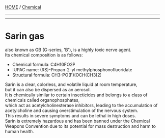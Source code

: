 [HOME](/README.md) / [Chemical](/assets/docs/nuclear/chemical/readme.md)

--------------------    
   
--------------------    
      
# Sarin gas   

 also known as GB (G-series, 'B'), is a highly toxic nerve agent.   
  Its chemical composition is as follows:    
   
   - Chemical formula: C4H10FO2P   
   - IUPAC name: (RS)-Propan-2-yl methylphosphonofluoridate   
   - Structural formula: CH3-PO(F)(OCH(CH3)2)   
    
Sarin is a clear, colorless, and volatile liquid at room temperature,   
but it can also be dispersed as an aerosol.    
It is chemically similar to certain insecticides and belongs to a class of chemicals called organophosphates,      
which act as acetylcholinesterase inhibitors, leading to the accumulation of acetylcholine and causing overstimulation of the nervous system.      
This results in severe symptoms and can be lethal in high doses.       
Sarin is extremely hazardous and has been banned under the Chemical Weapons Convention due to its potential for mass destruction and harm to human health.
